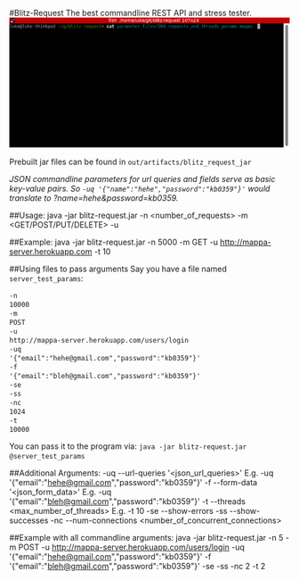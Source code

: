 #Blitz-Request
The best commandline REST API and stress tester.
![blitz-request demo](https://github.com/chenshuiluke/blitz-request/blob/master/demo.gif?raw=true)

Prebuilt jar files can be found in `out/artifacts/blitz_request_jar`

*JSON commandline parameters for url queries and fields serve as basic key-value pairs. So `-uq '{"name":"hehe","password":"kb0359"}'` would translate to ?name=hehe&password=kb0359.*


##Usage:
    java -jar blitz-request.jar  -n <number_of_requests> -m <GET/POST/PUT/DELETE> -u <url>

##Example:
    java -jar blitz-request.jar  -n 5000 -m GET -u http://mappa-server.herokuapp.com -t 10

##Using files to pass arguments
Say you have a file named `server_test_params`:

    -n 
    10000
    -m 
    POST 
    -u 
    http://mappa-server.herokuapp.com/users/login 
    -uq 
    '{"email":"hehe@gmail.com","password":"kb0359"}'
    -f
    '{"email":"bleh@gmail.com","password":"kb0359"}'
    -se 
    -ss 
    -nc 
    1024
    -t
    10000

You can pass it to the program via: `java -jar blitz-request.jar @server_test_params`

##Additional Arguments:
    -uq  --url-queries '<json_url_queries>' E.g. -uq '{"email":"hehe@gmail.com","password":"kb0359"}'
    -f  --form-data '<json_form_data>' E.g. -uq '{"email":"bleh@gmail.com","password":"kb0359"}'
    -t   --threads <max_number_of_threads> E.g. -t 10
    -se --show-errors
    -ss --show-successes
    -nc --num-connections <number_of_concurrent_connections>


##Example with all commandline arguments:
    java -jar blitz-request.jar  -n 5 -m POST -u http://mappa-server.herokuapp.com/users/login -uq '{"email":"hehe@gmail.com","password":"kb0359"}' -f '{"email":"bleh@gmail.com","password":"kb0359"}' -se -ss -nc 2 -t 2
    
